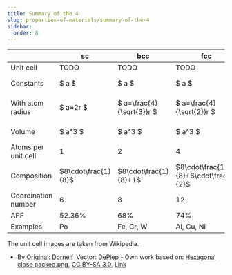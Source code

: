 ```yaml
---
title: Summary of the 4
slug: properties-of-materials/summary-of-the-4
sidebar:
  order: 8
---
```


|                     | sc                  | bcc                       | fcc                                   | hcp                                      |
| ------------------- | ------------------- | ------------------------- | ------------------------------------- | ---------------------------------------- |
| Unit cell           | TODO                | TODO                      | TODO                                  | ![hcp](/props/hcp.svg)                   |
| Constants           | $ a $               | $ a $                     | $ a $                                 | $ a, c $ (where $ c > a $)               |
| With atom radius    | $ a=2r $            | $ a=\frac{4}{\sqrt{3}}r $ | $ a=\frac{4}{\sqrt{2}}r $             | $ a = 2r ; c=\sqrt{\frac{8}{3}}a $       |
| Volume              | $ a^3 $             | $ a^3 $                   | $ a^3 $                               | $ \frac{3}{2} \sqrt{3} a^2c $            |
| Atoms per unit cell | 1                   | 2                         | 4                                     | 6                                        |
| Composition         | $8\cdot\frac{1}{8}$ | $8\cdot\frac{1}{8}+1$     | $8\cdot\frac{1}{8}+6\cdot\frac{1}{2}$ | $3+12\cdot\frac{1}{6}+2\cdot\frac{1}{2}$ |
| Coordination number | 6                   | 8                         | 12                                    | 12                                       |
| APF                 | 52.36%              | 68%                       | 74%                                   | 74%                                      |
| Examples            | Po                  | Fe, Cr, W                 | Al, Cu, Ni                            | Mg, Zn                                   |

The unit cell images are taken from Wikipedia.

- By
  <a href="//commons.wikimedia.org/wiki/File:Hexagonal_close_packed.png" title="File:Hexagonal close packed.png">Original:
  </a>
  <a href="//commons.wikimedia.org/wiki/User_talk:Dornelf~commonswiki" title="User talk:Dornelf~commonswiki">Dornelf</a> Vector:
  <a href="//commons.wikimedia.org/wiki/User:DePiep" title="User:DePiep">DePiep</a> -
  Own work based on:
  <a href="//commons.wikimedia.org/wiki/File:Hexagonal_close_packed.png" title="File:Hexagonal close packed.png">Hexagonal
  close packed.png</a>,
  <a href="https://creativecommons.org/licenses/by-sa/3.0" title="Creative Commons Attribution-Share Alike 3.0">CC
  BY-SA 3.0</a>,
  <a href="https://commons.wikimedia.org/w/index.php?curid=20183889">Link</a>
